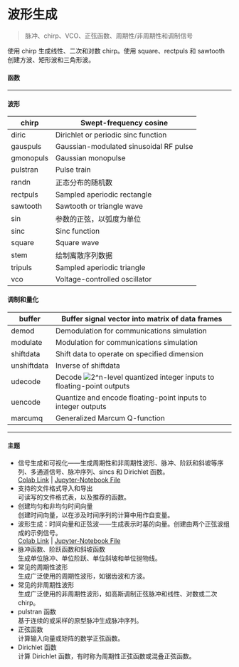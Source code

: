 # 波形生成
> 脉冲、chirp、VCO、正弦函数、周期性/非周期性和调制信号

使用 chirp 生成线性、二次和对数 chirp。使用 square、rectpuls 和 sawtooth 创建方波、矩形波和三角形波。
#### 函数
***
#### 波形  
chirp | Swept-frequency cosine
---------- | -------------
diric | Dirichlet or periodic sinc function
gauspuls | Gaussian-modulated sinusoidal RF pulse
gmonopuls | Gaussian monopulse
pulstran | Pulse train
randn | 正态分布的随机数
rectpuls | Sampled aperiodic rectangle
sawtooth | Sawtooth or triangle wave
sin | 参数的正弦，以弧度为单位
sinc | Sinc function
square | Square wave
stem | 绘制离散序列数据
tripuls | Sampled aperiodic triangle
vco | 	Voltage-controlled oscillator
#### 调制和量化  
buffer | Buffer signal vector into matrix of data frames
---------- | -------------
demod | Demodulation for communications simulation
modulate | Modulation for communications simulation
shiftdata | Shift data to operate on specified dimension
unshiftdata | Inverse of shiftdata
udecode | Decode ![2^n](https://latex.codecogs.com/svg.image?2^n)-level quantized integer inputs to floating-point outputs
uencode | Quantize and encode floating-point inputs to integer outputs
marcumq | Generalized Marcum Q-function
***
#### 主题  
- 信号生成和可视化——生成周期性和非周期性波形、脉冲、阶跃和斜坡等序列、多通道信号、脉冲序列、sincs 和 Dirichlet 函数。  
[Colab Link](https://colab.research.google.com/github/XxxuLimei/Signal_Processing_Toolbox_Python/blob/main/Content/Waveform_generation/信号生成和可视化/信号生成和可视化.ipynb) | [Jupyter-Notebook File](Waveform_generation/信号生成和可视化/信号生成和可视化.ipynb)
- 支持的文件格式导入和导出  
可读写的文件格式表，以及推荐的函数。  
- 创建均匀和非均匀时间向量  
创建时间向量，以在涉及时间序列的计算中用作自变量。  
- 波形生成：时间向量和正弦波——生成表示时基的向量。创建由两个正弦波组成的示例信号。  
[Colab Link](https://colab.research.google.com/github/XxxuLimei/Signal_Processing_Toolbox_Python/blob/main/Content/Waveform_generation/波形生成：时间向量和正弦波/波形生成：时间向量和正弦波.ipynb) | [Jupyter-Notebook File](Waveform_generation/波形生成：时间向量和正弦波/波形生成：时间向量和正弦波.ipynb)
- 脉冲函数、阶跃函数和斜坡函数  
生成单位脉冲、单位阶跃、单位斜坡和单位抛物线。  
- 常见的周期性波形  
生成广泛使用的周期性波形，如锯齿波和方波。  
- 常见的非周期性波形  
生成广泛使用的非周期性波形，如高斯调制正弦脉冲和线性、对数或二次 chirp。  
- pulstran 函数  
基于连续的或采样的原型脉冲生成脉冲序列。  
- 正弦函数  
计算输入向量或矩阵的数学正弦函数。  
- Dirichlet 函数  
计算 Dirichlet 函数，有时称为周期性正弦函数或混叠正弦函数。  
